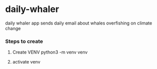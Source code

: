 # daily-whaler
daily whaler app sends daily email about whales overfishing on climate change

### Steps to create
1. Create VENV
python3 -m venv venv

2. activate venv
